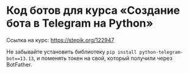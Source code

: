 # Код ботов для курса «Создание бота в Telegram на Python»
Ссылка на курс: https://stepik.org/122947

Не забывайте установить библиотеку `pip install python-telegram-bot==13.13`, и поменять токен на свой, который получили через BotFather.
